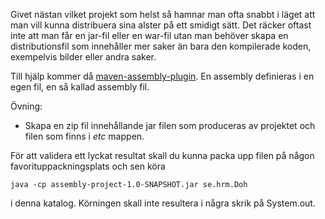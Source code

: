 Givet nästan vilket projekt som helst så hamnar man ofta snabbt i läget att man vill kunna distribuera sina alster på 
ett smidigt sätt. Det räcker oftast inte att man får en jar-fil eller en war-fil utan man behöver skapa en distributionsfil
som innehåller mer saker än bara den kompilerade koden, exempelvis bilder eller andra saker. 

Till hjälp kommer då [maven-assembly-plugin](http://maven.apache.org/plugins/maven-assembly-plugin/). 
En assembly definieras i en egen fil, en så kallad assembly fil. 



Övning:

+ Skapa en zip fil innehållande jar filen som produceras av projektet och filen som finns i *etc* mappen.


För att validera ett lyckat resultat skall du kunna packa upp filen på någon favorituppackningsplats och sen köra

    java -cp assembly-project-1.0-SNAPSHOT.jar se.hrm.Doh
    
i denna katalog. Körningen skall inte resultera i några skrik på System.out. 
